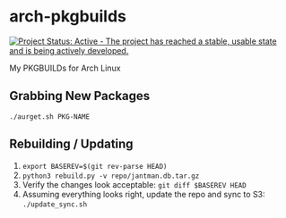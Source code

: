 # arch-pkgbuilds

[![Project Status: Active - The project has reached a stable, usable state and is being actively developed.](http://www.repostatus.org/badges/0.1.0/active.svg)](http://www.repostatus.org/#active)

My PKGBUILDs for Arch Linux

## Grabbing New Packages

``./aurget.sh PKG-NAME``

## Rebuilding / Updating

1. ``export BASEREV=$(git rev-parse HEAD)``
2. ``python3 rebuild.py -v repo/jantman.db.tar.gz``
3. Verify the changes look acceptable: ``git diff $BASEREV HEAD``
4. Assuming everything looks right, update the repo and sync to S3: ``./update_sync.sh``
